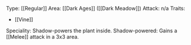 Type: [[Regular]]
Area: [[Dark Ages]] ([[Dark Meadow]])
Attack: n/a
Traits:
- [[Vine]]

Speciality: Shadow-powers the plant inside.
Shadow-powered: Gains a [[Melee]] attack in a 3x3 area.